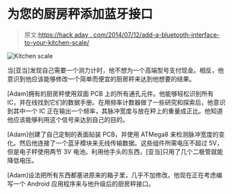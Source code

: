 # 为您的厨房秤添加蓝牙接口

> 原文:[https://hack aday . com/2014/07/12/add-a-bluetooth-interface-to-your-kitchen-scale/](https://hackaday.com/2014/07/12/add-a-bluetooth-interface-to-your-kitchen-scale/)

![Kitchen scale](../Images/a9139e850a2878fac036caaf730e24e7.png)

当[亚当]发现自己需要一个测力计时，他不想为一个高端型号支付现金。相反，他意识到他应该能够修改一个简单而便宜的厨房秤来达到他想要的结果。

[Adam]拥有的厨房秤使用双面 PCB 上的所有通孔元件。他能够轻松识别所有 IC，并在线找到它们的数据手册。在用频率计数器做了一些研究和探索后，他意识到其中一个 IC 正在输出一个频率，其脉冲宽度与放在秤上的重量成正比。他知道他应该能够利用这个信号来达到自己的目的。

[Adam]创建了自己定制的表面贴装 PCB，并使用 ATMega8 来检测脉冲宽度的变化。然后他连接了一个蓝牙模块来无线传输数据。这些组件所需电压不超过 5V，但是电子秤使用两节 3V 电池。利用他手头的东西，[亚当]只用了几个二极管就能降低电压。

[Adam]设法把所有东西都塞进原来的箱子里，几乎不加修改。他现在正在考虑编写一个 Android 应用程序来与他升级后的厨房秤接口。